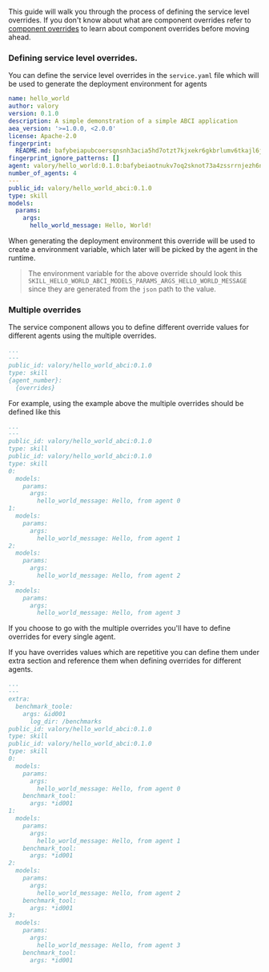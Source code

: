 This guide will walk you through the process of defining the service level overrides. If you don't know about what are component overrides refer to [component overrides](https://open-aea.docs.autonolas.tech/overrides/) to learn about component overrides before moving ahead.

### Defining service level overrides.

You can define the service level overrides in the `service.yaml` file which will be used to generate the deployment environment for agents

```yaml
name: hello_world
author: valory
version: 0.1.0
description: A simple demonstration of a simple ABCI application
aea_version: '>=1.0.0, <2.0.0'
license: Apache-2.0
fingerprint:
  README.md: bafybeiapubcoersqnsnh3acia5hd7otzt7kjxekr6gkbrlumv6tkajl6jm
fingerprint_ignore_patterns: []
agent: valory/hello_world:0.1.0:bafybeiaotnukv7oq2sknot73a4zssrrnjezh6nd2fwptrznxtnovy2rusm
number_of_agents: 4
---
public_id: valory/hello_world_abci:0.1.0
type: skill
models:
  params:
    args:
      hello_world_message: Hello, World!
```

When generating the deployment environment this override will be used to create a environment variable, which later will be picked by the agent in the runtime. 

> The environment variable for the above override should look this `SKILL_HELLO_WORLD_ABCI_MODELS_PARAMS_ARGS_HELLO_WORLD_MESSAGE` since they are generated from the `json` path to the value.

### Multiple overrides

The service component allows you to define different override values for different agents using the multiple overrides.

```yaml
...
---
public_id: valory/hello_world_abci:0.1.0
type: skill
{agent_number}:
  {overrides}
```

For example, using the example above the multiple overrides should be defined like this

```yaml
...
---
public_id: valory/hello_world_abci:0.1.0
type: skill
public_id: valory/hello_world_abci:0.1.0
type: skill
0:
  models:
    params:
      args:
        hello_world_message: Hello, from agent 0
1:
  models:
    params:
      args:
        hello_world_message: Hello, from agent 1
2:
  models:
    params:
      args:
        hello_world_message: Hello, from agent 2
3:
  models:
    params:
      args:
        hello_world_message: Hello, from agent 3
```

If you choose to go with the multiple overrides you'll have to define overrides for every single agent.

If you have overrides values which are repetitive you can define them under extra section and reference them when defining overrides for different agents.

```yaml
...
---
extra:
  benchmark_toole:
    args: &id001
      log_dir: /benchmarks
public_id: valory/hello_world_abci:0.1.0
type: skill
public_id: valory/hello_world_abci:0.1.0
type: skill
0:
  models:
    params:
      args:
        hello_world_message: Hello, from agent 0
    benchmark_tool:
      args: *id001
1:
  models:
    params:
      args:
        hello_world_message: Hello, from agent 1
    benchmark_tool:
      args: *id001
2:
  models:
    params:
      args:
        hello_world_message: Hello, from agent 2
    benchmark_tool:
      args: *id001
3:
  models:
    params:
      args:
        hello_world_message: Hello, from agent 3
    benchmark_tool:
      args: *id001
```